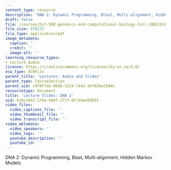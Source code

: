 ```yaml
---
content_type: resource
description: 'DNA 2: Dynamic Programming, Blast, Multi-alignment, Hidden Markov Models'
draft: false
file: /courses/hst-508-genomics-and-computational-biology-fall-2002/b16c3442176e50df27170fc59ea59591_02doct08d2.pdf
file_size: 476172
file_type: application/pdf
image_metadata:
  caption: ''
  credit: ''
  image-alt: ''
learning_resource_types:
- Lecture Audio
license: https://creativecommons.org/licenses/by-nc-sa/4.0/
ocw_type: OCWFile
parent_title: 'Lectures: Audio and Slides'
parent_type: CourseSection
parent_uid: c970ffda-00d6-3214-7442-de7026e2584e
resourcetype: Document
title: 'Lecture Slides: DNA 2'
uid: b16c3442-176e-50df-2717-0fc59ea59591
video_files:
  video_captions_file: ''
  video_thumbnail_file: ''
  video_transcript_file: ''
video_metadata:
  video_speakers: ''
  video_tags: ''
  youtube_description: ''
  youtube_id: ''
---
```

DNA 2: Dynamic Programming, Blast, Multi-alignment, Hidden Markov Models